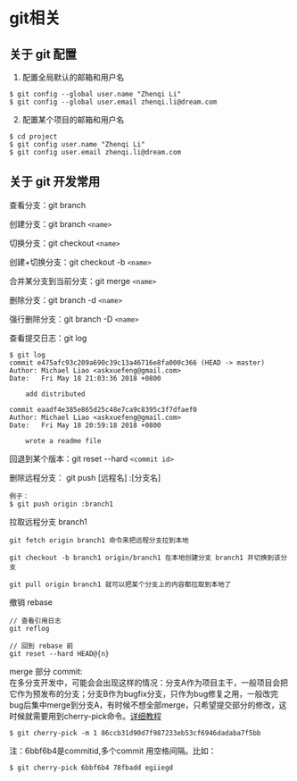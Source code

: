 # git相关

## 关于 git 配置

1. 配置全局默认的邮箱和用户名
```
$ git config --global user.name "Zhenqi Li"
$ git config --global user.email zhenqi.li@dream.com
```

2. 配置某个项目的邮箱和用户名
```
$ cd project
$ git config user.name "Zhenqi Li"
$ git config user.email zhenqi.li@dream.com
```

## 关于 git 开发常用

查看分支：git branch

创建分支：git branch `<name>`

切换分支：git checkout `<name>`

创建+切换分支：git checkout -b `<name>`

合并某分支到当前分支：git merge `<name>`

删除分支：git branch -d `<name>`

强行删除分支：git branch -D `<name>`

查看提交日志：git log

```
$ git log
commit e475afc93c209a690c39c13a46716e8fa000c366 (HEAD -> master)
Author: Michael Liao <askxuefeng@gmail.com>
Date:   Fri May 18 21:03:36 2018 +0800

    add distributed

commit eaadf4e385e865d25c48e7ca9c8395c3f7dfaef0
Author: Michael Liao <askxuefeng@gmail.com>
Date:   Fri May 18 20:59:18 2018 +0800

    wrote a readme file
```

回退到某个版本：git reset --hard `<commit id>`

删除远程分支： git push [远程名] :[分支名]
```
例子：
$ git push origin :branch1
```

拉取远程分支 branch1

```
git fetch origin branch1 命令来把远程分支拉到本地

git checkout -b branch1 origin/branch1 在本地创建分支 branch1 并切换到该分支

git pull origin branch1 就可以把某个分支上的内容都拉取到本地了
```

撤销 rebase
```
// 查看引用日志
git reflog

// 回到 rebase 前
git reset --hard HEAD@{n}
```

merge 部分 commit:   
在多分支开发中，可能会会出现这样的情况：分支A作为项目主干，一般项目会把它作为预发布的分支；分支B作为bugfix分支，只作为bug修复之用，一般改完bug后集中merge到分支A，有时候不想全部merge，只希望提交部分的修改，这时候就需要用到cherry-pick命令。[详细教程](https://www.ruanyifeng.com/blog/2020/04/git-cherry-pick.html)

```
$ git cherry-pick -m 1 86ccb31d90d7f987233eb53cf6946dadaba7f5bb
```
注：6bbf6b4是commitid,多个commit 用空格间隔。比如：
```
$ git cherry-pick 6bbf6b4 78fbadd egiiegd
```

